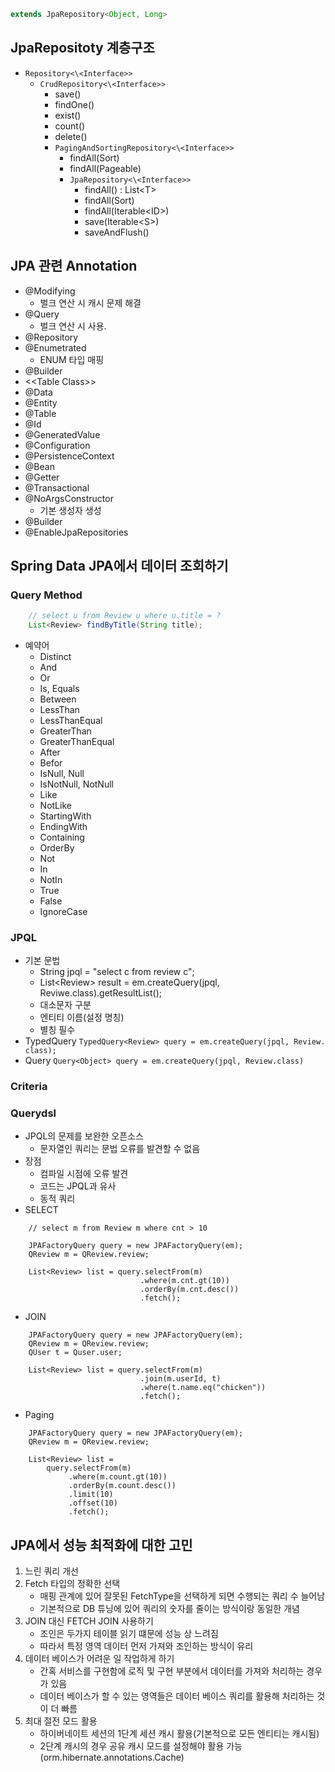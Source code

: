 ```java
extends JpaRepository<Object, Long>
```

## JpaRepositoty 계층구조
- ```Repository<\<Interface>>```
  - ```CrudRepository<\<Interface>>```
    - save()
    - findOne()
    - exist()
    - count()
    - delete()
    - ```PagingAndSortingRepository<\<Interface>>```
      - findAll(Sort)
      - findAll(Pageable)
      - ```JpaRepository<\<Interface>>```
        - findAll() : List\<T>
        - findAll(Sort)
        - findAll(Iterable\<ID>)
        - save(Iterable\<S>)
        - saveAndFlush()
  
## JPA 관련 Annotation
- @Modifying
  - 벌크 연산 시 캐시 문제 해결
- @Query
  - 벌크 연산 시 사용.  
- @Repository
- @Enumetrated
  - ENUM 타입 매핑
- @Builder
- <\<Table Class>>
- @Data
- @Entity
- @Table
- @Id
- @GeneratedValue
- @Configuration
- @PersistenceContext
- @Bean
- @Getter
- @Transactional
- @NoArgsConstructor
  - 기본 생성자 생성
- @Builder
- @EnableJpaRepositories

## Spring Data JPA에서 데이터 조회하기
### Query Method
```java
    // select u from Review u where u.title = ?
    List<Review> findByTitle(String title);
```
- 예약어
  - Distinct
  - And
  - Or
  - Is, Equals
  - Between
  - LessThan
  - LessThanEqual
  - GreaterThan
  - GreaterThanEqual
  - After
  - Befor
  - IsNull, Null
  - IsNotNull, NotNull
  - Like
  - NotLike
  - StartingWith
  - EndingWith
  - Containing
  - OrderBy
  - Not
  - In
  - NotIn
  - True
  - False
  - IgnoreCase

### JPQL
- 기본 문법
  - String jpql = "select c from review c";
  - List\<Review> result = em.createQuery(jpql, Reviwe.class).getResultList();
  - 대소문자 구분
  - 엔티티 이름(설정 명칭)
  - 별칭 필수
- TypedQuery
    ```TypedQuery<Review> query = em.createQuery(jpql, Review. class);```
- Query
    ```Query<Object> query = em.createQuery(jpql, Review.class)```

### Criteria

### Querydsl
- JPQL의 문제를 보완한 오픈소스
  - 문자열인 쿼리는 문법 오류를 발견할 수 없음
- 장점
  - 컴파일 시점에 오류 발견
  - 코드는 JPQL과 유사
  - 동적 쿼리
- SELECT
```
    // select m from Review m where cnt > 10

    JPAFactoryQuery query = new JPAFactoryQuery(em);
    QReview m = QReview.review;

    List<Review> list = query.selectFrom(m)
                             .where(m.cnt.gt(10))
                             .orderBy(m.cnt.desc())
                             .fetch();
```
- JOIN
```
    JPAFactoryQuery query = new JPAFactoryQuery(em);
    QReview m = QReview.review;
    QUser t = Quser.user;

    List<Review> list = query.selectFrom(m)
                             .join(m.userId, t)
                             .where(t.name.eq("chicken"))
                             .fetch();
```
- Paging
```
    JPAFactoryQuery query = new JPAFactoryQuery(em);
    QReview m = QReview.review;
    
    List<Review> list = 
        query.selectFrom(m)
             .where(m.count.gt(10))
             .orderBy(m.count.desc())
             .limit(10)
             .offset(10)
             .fetch();
```

##  JPA에서 성능 최적화에 대한 고민
1. 느린 쿼리 개선
2. Fetch 타입의 정확한 선택
   - 매핑 관계에 있어 잘못된 FetchType을 선택하게 되면 수행되는 쿼리 수 늘어남
   - 기본적으로 DB 튜닝에 있어 쿼리의 숫자를 줄이는 방식이랑 동일한 개념
3. JOIN 대신 FETCH JOIN 사용하기
   - 조인은 두가지 테이블 읽기 떄문에 성능 상 느려짐
   - 따라서 특정 영역 데이터 먼저 가져와 조인하는 방식이 유리
4. 데이터 베이스가 어려운 일 작업하게 하기
   - 간혹 서비스를 구현함에 로직 및 구현 부분에서 데이터를 가져와 처리하는 경우가 있음
   - 데이터 베이스가 할 수 있는 영역들은 데이터 베이스 쿼리를 활용해 처리하는 것이 더 빠름
5. 최대 절전 모드 활용 
   - 하이버네이트 세션의 1단계 세션 캐시 활용(기본적으로 모든 엔티티는 캐시됨)
   - 2단계 캐시의 경우 공유 캐시 모드를 설정해야 활용 가능(orm.hibernate.annotations.Cache)